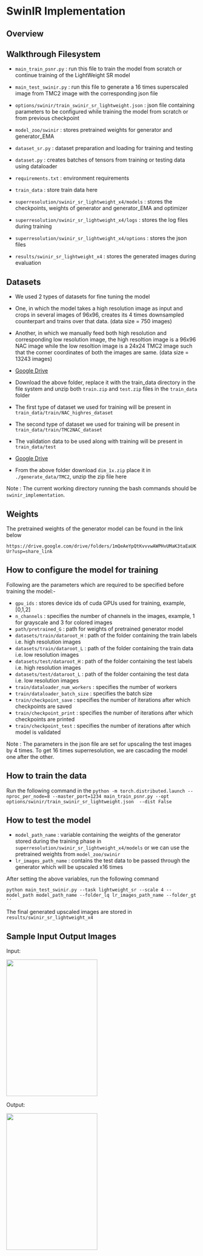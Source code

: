 # SwinIR Implementation

## Overview

## Walkthrough Filesystem

- `main_train_psnr.py` : run this file to train the model from scratch or continue training of the LightWeight SR model
- `main_test_swinir.py` : run this file to generate a 16 times superscaled image from TMC2 image with the corresponding json file
- `options/swinir/train_swinir_sr_lightweight.json` : json file containing parameters to be configured while training the model from scratch or from previous checkpoint
- `model_zoo/swinir` : stores pretrained weights for generator and generator_EMA
- `dataset_sr.py` : dataset preparation and loading for training and testing
- `dataset.py` : creates batches of tensors from training or testing data using dataloader
- `requirements.txt` : environment requirements

- `train_data` : store train data here
- `superresolution/swinir_sr_lightweight_x4/models` : stores the checkpoints, weights of generator and generator_EMA and optimizer
- `superresolution/swinir_sr_lightweight_x4/logs` : stores the log files during training
- `superresolution/swinir_sr_lightweight_x4/options` : stores the json files
- `results/swinir_sr_lightweight_x4` : stores the generated images during evaluation

## Datasets

- We used 2 types of datasets for fine tuning the model
- One, in which the model takes a high resolution image as input and crops in several images of 96x96, creates its 4 times downsampled counterpart and trains over that data. (data size = 750 images)
- Another, in which we manually feed both high resolution and corresponding low resolution image, the high resoltion image is a 96x96 NAC image while the low resoltion image is a 24x24 TMC2 image such that the corner coordinates of both the images are same. (data size = 13243 images)

- [Google Drive](https://drive.google.com/drive/folders/1HPzvEQHVjSSQeGu2WyX8IHNLsrY-HzBs?usp=share_link)
- Download the above folder, replace it with the train_data directory in the file system and unzip both `train.zip` and `test.zip` files in the `train_data` folder
- The first type of dataset we used for training will be present in `train_data/train/NAC_highres_dataset`
- The second type of dataset we used for training will be present in `train_data/train/TMC2NAC_dataset`
- The validation data to be used along with training will be present in `train_data/test`

- [Google Drive](https://drive.google.com/drive/folders/1Ac0Pirfl5W8RqUe_kEUx7c6mos3ueDcY?usp=share_link)
- From the above folder download `dim_1x.zip` place it in `./generate_data/TMC2`, unzip the zip file here

Note : The current working directory running the bash commands should be `swinir_implementation`.

## Weights

The pretrained weights of the generator model can be found in the link below

```https://drive.google.com/drive/folders/1mQeAeYpQtKvvvwAWPHvUMaK3taEaUKUr?usp=share_link```

## How to configure the model for training

Following are the parameters which are required to be specified before training the model:-
- `gpu_ids` : stores device ids of cuda GPUs used for training, example, [0,1,2] 
- `n_channels` : specifies the number of channels in the images, example, 1 for grayscale and 3 for colored images
- `path/pretrained_G` : path for weights of pretrained generator model
- `datasets/train/dataroot_H` : path of the folder containing the train labels i.e. high resolution images
- `datasets/train/dataroot_L` : path of the folder containing the train data i.e. low resolution images
- `datasets/test/dataroot_H` : path of the folder containing the test labels i.e. high resolution images
- `datasets/test/dataroot_L` : path of the folder containing the test data i.e. low resolution images
- `train/dataloader_num_workers` : specifies the number of workers
- `train/dataloader_batch_size` : specifies the batch size
- `train/checkpoint_save` : specifies the number of iterations after which checkpoints are saved
- `train/checkpoint_print` : specifies the number of iterations after which checkpoints are printed
- `train/checkpoint_test` : specifies the number of iterations after which model is validated

Note : The parameters in the json file are set for upscaling the test images by 4 times. To get 16 times superresolution, we are cascading the model one after the other.

## How to train the data

Run the following command in the 
```python -m torch.distributed.launch --nproc_per_node=8 --master_port=1234 main_train_psnr.py --opt options/swinir/train_swinir_sr_lightweight.json  --dist False```

## How to test the model

- `model_path_name` : variable containing the weights of the generator stored during the training phase in `superresolution/swinir_sr_lightweight_x4/models` or we can use the pretrained weights from `model_zoo/swinir`
- `lr_images_path_name` : contains the test data to be passed through the generator which will be upscaled x16 times

After setting the above variables, run the following command

```python main_test_swinir.py --task lightweight_sr --scale 4 --model_path model_path_name --folder_lq lr_images_path_name --folder_gt ''```

The final generated upscaled images are stored in `results/swinir_sr_lightweight_x4`

## Sample Input Output Images

Input:

<span align="center"><img width="240" height="360" src="figure/input.png"/></span>

Output: 

<span align="center"><img width="240" height="360" src="figure/output.png"/></span>